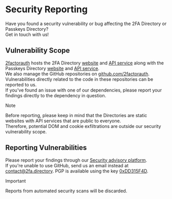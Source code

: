 # Security Reporting

Have you found a security vulnerability or bug affecting the 2FA Directory or Passkeys Directory?  
Get in touch with us!

## Vulnerability Scope

[2factorauth][about] hosts the 2FA Directory [website][2fa_website]
and [API service][2fa_api] along with the Passkeys Directory [website][pk_website] and [API service][pk_api].  
We also manage the GitHub repositories on [github.com/2factorauth][github].  
Vulnerabilities directly related to the code in these repositories can be reported to us.  
If you've found an issue with one of our dependencies, please report your findings directly to the dependency in
question.

> [!Note]
> Before reporting, please keep in mind that the Directories are static websites with API services that are public to everyone.  
> Therefore, potential DOM and cookie exfiltrations are outside our security vulnerability scope.

## Reporting Vulnerabilities

Please report your findings through our [Security advisory platform][advisory].  
If you're unable to use GitHub, send us an email instead at <a href="mailto:contact@2fa.directory">contact@2fa.directory</a>.
PGP is available using the key [0xDD315F4D][pgp].

> [!Important]  
> Reports from automated security scans will be discarded.

[2fa_api]: https://2fa.directory/api/
[2fa_website]: https://2fa.directory/
[about]: https://2fa.directory/about/
[advisory]: https://github.com/2factorauth/twofactorauth/security/advisories/new
[github]: https://github.com/2factorauth
[pk_api]: https://passkeys.2fa.directory/api/
[pk_website]: https://passkeys.2fa.directory/
[pgp]: https://keys.openpgp.org/vks/v1/by-fingerprint/66906F90EA58EC3FA5DC5B3A61339316DD315F4D
